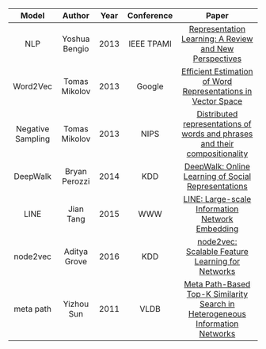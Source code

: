 |Model|Author|Year|Conference|Paper|
|:-:|:----:|:--:|:--------:|:---:|
|NLP|Yoshua Bengio|2013|IEEE TPAMI|[Representation Learning: A Review and New Perspectives](https://arxiv.org/pdf/1206.5538.pdf)|
|Word2Vec|Tomas Mikolov|2013|Google|[Efficient Estimation of Word Representations in Vector Space](http://arxiv.org/abs/1301.3781)|
|Negative Sampling|Tomas Mikolov|2013|NIPS|[Distributed representations of words and phrases and their compositionality](https://papers.nips.cc/paper/5021-distributed-representations-of-words-and-phrases-and-their-compositionality.pdf)|
|DeepWalk|Bryan Perozzi|2014|KDD|[DeepWalk: Online Learning of Social Representations](https://arxiv.org/pdf/1403.6652.pdf)|
|LINE|Jian Tang|2015|WWW|[LINE: Large-scale Information Network Embedding](https://arxiv.org/pdf/1503.03578.pdf)|
|node2vec|Aditya Grove|2016|KDD|[node2vec: Scalable Feature Learning for Networks](http://shichuan.org/hin/topic/Embedding/2016.%20node2vec%20Scalable%20Feature%20Learning%20for%20Networks.pdf)|
|meta path|Yizhou Sun|2011|VLDB|[Meta Path-Based Top-K Similarity Search in Heterogeneous Information Networks](http://citeseerx.ist.psu.edu/viewdoc/download?doi=10.1.1.227.9062&rep=rep1&type=pdf)|

